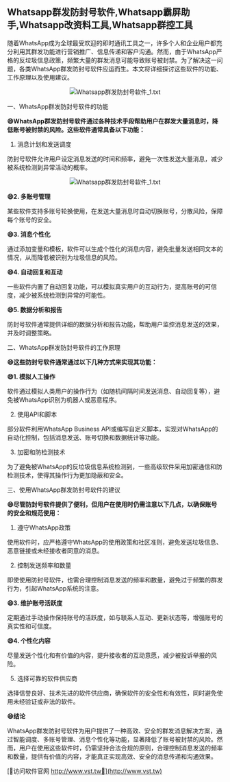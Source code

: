 ## **Whatsapp群发防封号软件,Whatsapp霸屏助手,Whatsapp改资料工具,Whatsapp群控工具**

随着WhatsApp成为全球最受欢迎的即时通讯工具之一，许多个人和企业用户都充分利用其群发功能进行营销推广、信息传递和客户沟通。然而，由于WhatsApp严格的反垃圾信息政策，频繁大量的群发消息可能导致账号被封禁。为了解决这一问题，各类WhatsApp群发防封号软件应运而生。本文将详细探讨这些软件的功能、工作原理以及使用建议。

 <center><img src="https://vst.tw/MP4/tuiguang/png/2.png" alt="Whatsapp群发防封号软件_1.txt"></center>

一、WhatsApp群发防封号软件的功能

**😄WhatsApp群发防封号软件通过各种技术手段帮助用户在群发大量消息时，降低账号被封禁的风险。这些软件通常具备以下功能：**

1. 消息计划和发送调度

防封号软件允许用户设定消息发送的时间和频率，避免一次性发送大量消息，减少被系统检测到异常活动的概率。

 <center><img src="https://vst.tw/MP4/tuiguang/png/1.png" alt="Whatsapp群发防封号软件_1.txt"></center>

**😄2. 多账号管理**

某些软件支持多账号轮换使用，在发送大量消息时自动切换账号，分散风险，保障每个账号的安全。

**😄3. 消息个性化**

通过添加变量和模板，软件可以生成个性化的消息内容，避免批量发送相同文本的情况，从而降低被识别为垃圾信息的风险。

**😄4. 自动回复和互动**

一些软件内置了自动回复功能，可以模拟真实用户的互动行为，提高账号的可信度，减少被系统检测到异常的可能性。

**😄5. 数据分析和报告**

防封号软件通常提供详细的数据分析和报告功能，帮助用户监控消息发送的效果，并及时调整策略。

二、WhatsApp群发防封号软件的工作原理

**😄这些防封号软件通常通过以下几种方式来实现其功能：**

**😄1. 模拟人工操作**

软件通过模拟人类用户的操作行为（如随机间隔时间发送消息、自动回复等），避免被WhatsApp识别为机器人或恶意程序。

2. 使用API和脚本

部分软件利用WhatsApp Business API或编写自定义脚本，实现对WhatsApp的自动化控制，包括消息发送、账号切换和数据统计等功能。

3. 加密和防检测技术

为了避免被WhatsApp的反垃圾信息系统检测到，一些高级软件采用加密通信和防检测技术，使得其操作行为更加隐蔽和安全。

三、使用WhatsApp群发防封号软件的建议

**😄尽管防封号软件提供了便利，但用户在使用时仍需注意以下几点，以确保账号的安全和规范使用：**

1. 遵守WhatsApp政策

使用软件时，应严格遵守WhatsApp的使用政策和社区准则，避免发送垃圾信息、恶意链接或未经接收者同意的消息。

2. 控制发送频率和数量

即使使用防封号软件，也需合理控制消息发送的频率和数量，避免过于频繁的群发行为，引起WhatsApp系统的注意。

**😄3. 维护账号活跃度**

定期通过手动操作保持账号的活跃度，如与联系人互动、更新状态等，增强账号的真实性和可信度。

**😄4. 个性化内容**

尽量发送个性化和有价值的内容，提升接收者的互动意愿，减少被投诉举报的风险。

5. 选择可靠的软件供应商

选择信誉良好、技术先进的软件供应商，确保软件的安全性和有效性，同时避免使用未经验证或非法的软件。

**😄结论**

WhatsApp群发防封号软件为用户提供了一种高效、安全的群发消息解决方案，通过智能调度、多账号管理、消息个性化等功能，显著降低了账号被封禁的风险。然而，用户在使用这些软件时，仍需坚持合法合规的原则，合理控制消息发送的频率和数量，提供有价值的内容，才能真正实现高效、安全的消息传递和沟通效果。


[👻访问软件官网 http://www.vst.tw👻](http://www.vst.tw)
